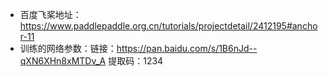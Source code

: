 - 百度飞桨地址：https://www.paddlepaddle.org.cn/tutorials/projectdetail/2412195#anchor-11
- 训练的网络参数：链接：https://pan.baidu.com/s/1B6nJd--qXN6XHn8xMTDv_A 
提取码：1234